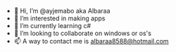 - 👋  Hi, I’m @ayjemabo aka Albaraa
- 👀  I’m interested in making apps
- 🌱  I’m currently learning c#
- 💞️  I’m looking to collaborate on windows or os's
- 📫  A way to contact me is albaraa8588@hotmail.com



<!---
ayjemabo/ayjemabo is a ✨ special ✨ repository because its `README.md` (this file) appears on your GitHub profile.
You can click the Preview link to take a look at your changes.
--->
